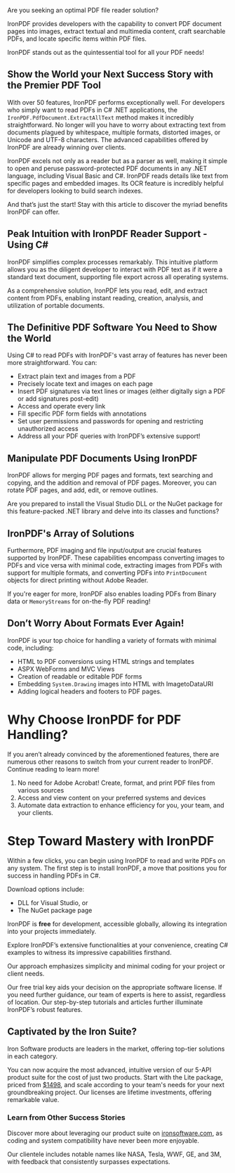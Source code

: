 Are you seeking an optimal PDF file reader solution?

IronPDF provides developers with the capability to convert PDF document pages into images, extract textual and multimedia content, craft searchable PDFs, and locate specific items within PDF files.

IronPDF stands out as the quintessential tool for all your PDF needs!

## Show the World your Next Success Story with the Premier PDF Tool

With over 50 features, IronPDF performs exceptionally well. For developers who simply want to read PDFs in C# .NET applications, the `IronPDF.PdfDocument.ExtractAllText` method makes it incredibly straightforward. No longer will you have to worry about extracting text from documents plagued by whitespace, multiple formats, distorted images, or Unicode and UTF-8 characters. The advanced capabilities offered by IronPDF are already winning over clients.

IronPDF excels not only as a reader but as a parser as well, making it simple to open and peruse password-protected PDF documents in any .NET language, including Visual Basic and C#. IronPDF reads details like text from specific pages and embedded images. Its OCR feature is incredibly helpful for developers looking to build search indexes.

And that’s just the start! Stay with this article to discover the myriad benefits IronPDF can offer.

## Peak Intuition with IronPDF Reader Support - Using C#

IronPDF simplifies complex processes remarkably. This intuitive platform allows you as the diligent developer to interact with PDF text as if it were a standard text document, supporting file export across all operating systems.

As a comprehensive solution, IronPDF lets you read, edit, and extract content from PDFs, enabling instant reading, creation, analysis, and utilization of portable documents.

## The Definitive PDF Software You Need to Show the World

Using C# to read PDFs with IronPDF's vast array of features has never been more straightforward. You can:

- Extract plain text and images from a PDF
- Precisely locate text and images on each page
- Insert PDF signatures via text lines or images (either digitally sign a PDF or add signatures post-edit)
- Access and operate every link
- Fill specific PDF form fields with annotations
- Set user permissions and passwords for opening and restricting unauthorized access
- Address all your PDF queries with IronPDF’s extensive support!

## Manipulate PDF Documents Using IronPDF

IronPDF allows for merging PDF pages and formats, text searching and copying, and the addition and removal of PDF pages. Moreover, you can rotate PDF pages, and add, edit, or remove outlines.

Are you prepared to install the Visual Studio DLL or the NuGet package for this feature-packed .NET library and delve into its classes and functions?

## IronPDF's Array of Solutions

Furthermore, PDF imaging and file input/output are crucial features supported by IronPDF. These capabilities encompass converting images to PDFs and vice versa with minimal code, extracting images from PDFs with support for multiple formats, and converting PDFs into `PrintDocument` objects for direct printing without Adobe Reader.

If you're eager for more, IronPDF also enables loading PDFs from Binary data or `MemoryStreams` for on-the-fly PDF reading!

## Don’t Worry About Formats Ever Again!

IronPDF is your top choice for handling a variety of formats with minimal code, including:

- HTML to PDF conversions using HTML strings and templates
- ASPX WebForms and MVC Views
- Creation of readable or editable PDF forms
- Embedding `System.Drawing` images into HTML with ImagetoDataURI
- Adding logical headers and footers to PDF pages.

# Why Choose IronPDF for PDF Handling?

If you aren’t already convinced by the aforementioned features, there are numerous other reasons to switch from your current reader to IronPDF. Continue reading to learn more!

1. No need for Adobe Acrobat! Create, format, and print PDF files from various sources
2. Access and view content on your preferred systems and devices
3. Automate data extraction to enhance efficiency for you, your team, and your clients.

# Step Toward Mastery with IronPDF

Within a few clicks, you can begin using IronPDF to read and write PDFs on any system. The first step is to install IronPDF, a move that positions you for success in handling PDFs in C#.

Download options include:

- DLL for Visual Studio, or
- The NuGet package page

IronPDF is **free** for development, accessible globally, allowing its integration into your projects immediately.

Explore IronPDF’s extensive functionalities at your convenience, creating C# examples to witness its impressive capabilities firsthand.

Our approach emphasizes simplicity and minimal coding for your project or client needs.

Our free trial key aids your decision on the appropriate software license. If you need further guidance, our team of experts is here to assist, regardless of location. Our step-by-step tutorials and articles further illuminate IronPDF’s robust features.

## Captivated by the Iron Suite?

Iron Software products are leaders in the market, offering top-tier solutions in each category.

You can now acquire the most advanced, intuitive version of our 5-API product suite for the cost of just two products. Start with the Lite package, priced from [$1498](https://ironsoftware.com/suite/), and scale according to your team's needs for your next groundbreaking project. Our licenses are lifetime investments, offering remarkable value.

### Learn from Other Success Stories

Discover more about leveraging our product suite on [ironsoftware.com](https://ironsoftware.com), as coding and system compatibility have never been more enjoyable.

Our clientele includes notable names like NASA, Tesla, WWF, GE, and 3M, with feedback that consistently surpasses expectations.